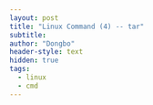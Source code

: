 ```yaml
---
layout: post
title: "Linux Command (4) -- tar"
subtitle: 
author: "Dongbo"
header-style: text
hidden: true
tags:
  - linux
  - cmd
---
```


